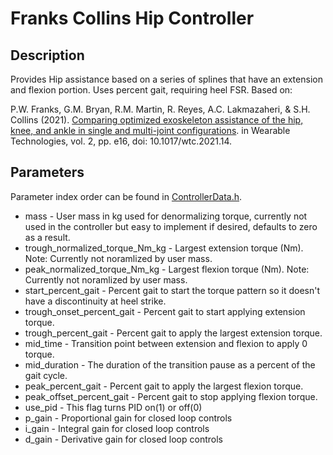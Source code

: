 # Franks Collins Hip Controller

## Description
Provides Hip assistance based on a series of splines that have an extension and flexion portion.
Uses percent gait, requiring heel FSR.
Based on: 

P.W. Franks, G.M. Bryan, R.M. Martin, R. Reyes, A.C. Lakmazaheri, & S.H. Collins (2021). 
[Comparing optimized exoskeleton assistance of the hip, knee, and ankle in single and multi-joint configurations](https://www.cambridge.org/core/journals/wearable-technologies/article/comparing-optimized-exoskeleton-assistance-of-the-hip-knee-and-ankle-in-single-and-multijoint-configurations/9FBC1580F11614B388BE621D716800AD). 
in Wearable Technologies, vol. 2, pp. e16, doi: 10.1017/wtc.2021.14.

## Parameters
Parameter index order can be found in [ControllerData.h](/ExoCode/src/ControllerData.h).
- mass - User mass in kg used for denormalizing torque, currently not used in the controller but easy to implement if desired, defaults to zero as a result. 
- trough_normalized_torque_Nm_kg - Largest extension torque (Nm). Note: Currently not noramlized by user mass.
- peak_normalized_torque_Nm_kg - Largest flexion torque (Nm). Note: Currently not noramlized by user mass.
- start_percent_gait - Percent gait to start the torque pattern so it doesn't have a discontinuity at heel strike.
- trough_onset_percent_gait - Percent gait to start applying extension torque.
- trough_percent_gait - Percent gait to apply the largest extension torque.
- mid_time - Transition point between extension and flexion to apply 0 torque.
- mid_duration - The duration of the transition pause as a percent of the gait cycle.
- peak_percent_gait - Percent gait to apply the largest flexion torque.
- peak_offset_percent_gait - Percent gait to stop applying flexion torque.
- use_pid - This flag turns PID on(1) or off(0)
- p_gain - Proportional gain for closed loop controls
- i_gain - Integral gain for closed loop controls
- d_gain - Derivative gain for closed loop controls
